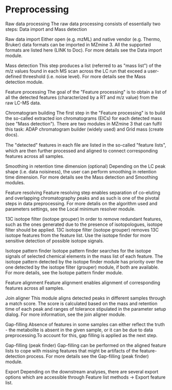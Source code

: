 # Preprocessing

Raw data processing
The raw data processing consists of essentially two steps: Data import and Mass detection

Raw data import
Either open (e.g. mzML) and native vendor (e.g. Thermo, Bruker) data formats can be imported in MZmine 3. All the supported formats are listed here (LINK to Doc). For more details see the Data import module.

Mass detection
This step produces a list (referred to as "mass list") of the m/z values found in each MS scan across the LC run that exceed a user-defined threeshold (i.e. noise level). For more details see the Mass detection module.

Feature processing
The goal of the "Feature processing" is to obtain a list of all the detected features (characterized by a RT and m/z value) from the raw LC-MS data.

Chromatogram building
The first step in the "Feature processing" is to build the so-called extracted ion chromatograms (EICs) for each detected mass (see "Mass detection"). There are two modules in MZmine 3 that can fulfil this task: ADAP chromatogram builder (widely used) and Grid mass (create docs).

The "detected" features in each ﬁle are listed in the so-called "feature lists", which are then further processed and aligned to connect corresponding features across all samples.

Smoothing in retention time dimension (optional)
Depending on the LC peak shape (i.e. data noisiness), the user can perform smoothing in retention time dimension. For more details see the Mass detection and Smoothing modules.

Feature resolving
Feature resolving step enables separation of co-eluting and overlapping chromatography peaks and as such is one of the pivotal steps in data preprocessing. For more detalis on the algorithm used and parameters settings, see the Local minimum resolver module.

13C isotope filter (isotope grouper)
In order to remove redundant features, such as the ones generated due to the presence of isotopologues, isotope filter should be applied. 13C isotope filter (isotope grouper) removes 13C isotope features from the feature list. Use the isotope finder for more sensitive detection of possible isotope signals.

Isotope pattern finder
Isotope pattern finder searches for the isotope signals of selected chemical elements in the mass list of each feature. The isotope pattern detected by the isotope finder module has priority over the one detected by the isotope filter (grouper) module, if both are available. For more details, see the Isotope pattern finder module.

Feature alignment
Feature alignment enables alignment of corresponding features across all samples.

Join aligner
This module aligns detected peaks in different samples through a match score. The score is calculated based on the mass and retention time of each peak and ranges of tolerance stipulated in the parameter setup dialog. For more information, see the join aligner module.

Gap-filling
Absence of features in some samples can either reflect the truth - the metabolite is absent in the given sample, or it can be due to data preprocessing.To account for this, gap filling is applied as the next step.

Gap-filling (peak finder)
Gap-filling can be performed on the aligned feature lists to cope with missing features that might be artifacts of the feature-detection process. For more details see the Gap-filling (peak finder) module.

Export
Depending on the downstream analyses, there are several export options which are accessible through Feature list methods → Export feature list.


